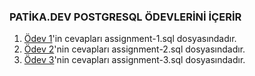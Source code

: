 ### PATİKA.DEV POSTGRESQL ÖDEVLERİNİ İÇERİR

1. [Ödev 1](https://app.patika.dev/courses/sql/Odev1)'in cevapları assignment-1.sql dosyasındadır.
2. [Ödev 2](https://app.patika.dev/courses/sql/Odev2)'nin cevapları assignment-2.sql dosyasındadır.
2. [Ödev 3](https://app.patika.dev/courses/sql/Odev3)'nin cevapları assignment-3.sql dosyasındadır.
